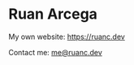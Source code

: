 # Ruan Arcega

My own website: <a href="https://ruanc.dev/">https://ruanc.dev</a>

Contact me: <a href="mailto:me@ruanc.dev?Subject=Hi%20From%20Github" target="_top">me@ruanc.dev</a>
